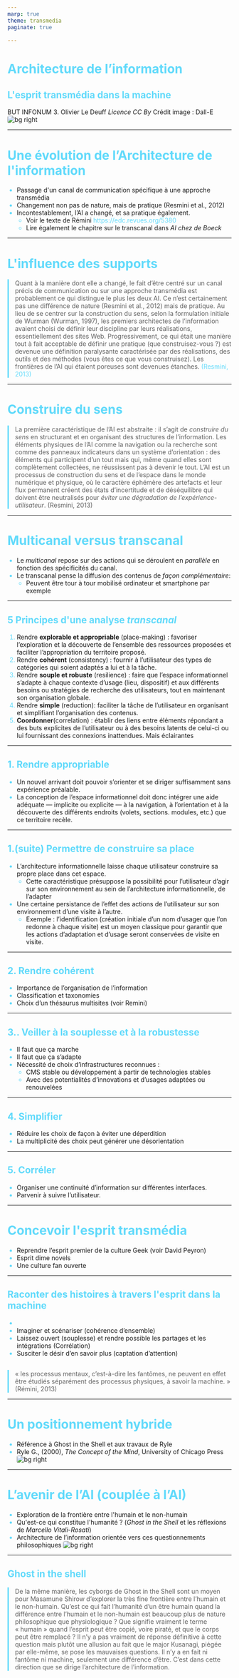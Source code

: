 ```yaml
---
marp: true
theme: transmedia
paginate: true

---
```


<style>
/* Définition du style de la diapositive */
:root {
  --background-transmedia: #1a1a1a; /* Fond sombre pour une ambiance numérique */
  --font-color: #e6e6e6; /* Couleur de police claire pour le contraste */
  --accent-color: #61dafb; /* Couleur d'accent pour les liens et les boutons */
  --font-family: 'Helvetica Neue', Helvetica, Arial, sans-serif; /* Police moderne et épurée */
}

/* Application du style de fond */
section {
  background-color: var(--background-transmedia);
  color: var(--font-color);
  font-family: var(--font-family);
}

/* Styles pour les titres */
h1, h2, h3 {
  color: var(--accent-color);
}

/* Style pour les listes et les puces */
ul, ol {
  padding-left: 1.5em;
}

li::marker {
  color: var(--accent-color);
}

/* Style pour les citations et références */
blockquote {
  border-left: 3px solid var(--accent-color);
  margin: 0;
  padding-left: 1em;
}

/* Style pour les codes et les éléments techniques */
code {
  background-color: #272822;
  color: #f8f8f2;
}

/* Style pour les images et les éléments visuels */
img {
  border-radius: 4px;
}

/* Style pour les liens hypertextes */
a {
  color: var(--accent-color);
  text-decoration: none;
}

/* Boutons et éléments interactifs */
button {
  background-color: var(--accent-color);
  color: var(--background-transmedia);
  border: none;
  padding: 0.5em 1em;
  border-radius: 4px;
  cursor: pointer;
}

button:hover {
  opacity: 0.8;
}
</style>

# Architecture de l’information
## L'esprit transmédia dans la machine
BUT INFONUM 3.
Olivier Le Deuff
*Licence CC By*
Crédit image : Dall-E
![bg right](./archiitransmedia.png)

---

# Une évolution de l’Architecture de l'information

- Passage d'un canal de communication spécifique à une approche transmédia
- Changement non pas de nature, mais de pratique (Resmini et al., 2012)
- Incontestablement, l’AI a changé, et sa pratique également.
    -   Voir le texte de Rémini https://edc.revues.org/5380
    - Lire également le chapitre sur le transcanal dans *AI chez de Boeck*

---

# L'influence des supports
>Quant à la manière dont elle a changé, le fait d’être centré sur un canal précis de communication ou sur une approche transmédia est probablement ce qui distingue le plus les deux AI. Ce n’est certainement pas une différence de nature (Resmini et al., 2012) mais de pratique. Au lieu de se centrer sur la construction du sens, selon la formulation initiale de Wurman (Wurman, 1997), les premiers architectes de l’information avaient choisi de définir leur discipline par leurs réalisations, essentiellement des sites Web. Progressivement, ce qui était une manière tout à fait acceptable de définir une pratique (que construisez-vous ?) est devenue une définition paralysante caractérisée par des réalisations, des outils et des méthodes (vous êtes ce que vous construisez). Les frontières de l’AI qui étaient poreuses sont devenues étanches. [(Resmini, 2013)](https://journals.openedition.org/edc/5380)


---

# Construire du sens
>La première caractéristique de l’AI est abstraite : il s’agit de *construire du sens* en structurant et en organisant des structures de l’information. Les éléments physiques de l’AI comme la navigation ou la recherche sont comme des panneaux indicateurs dans un système d’orientation : des éléments qui participent d’un tout mais qui, même quand elles sont complètement collectées, ne réussissent pas à devenir le tout. L’AI est un processus de construction du sens et de l’espace dans le monde numérique et physique, où le caractère éphémère des artefacts et leur flux permanent créent des états d’incertitude et de déséquilibre qui doivent être neutralisés pour *éviter une dégradation de l’expérience-utilisateur*. (Resmini, 2013)

---

# Multicanal versus transcanal

- Le *multicanal* repose sur des actions qui se déroulent en *parallèle* en fonction des spécificités du canal.
- Le transcanal pense la diffusion des contenus de *façon complémentaire*: 
    - Peuvent être tour à tour mobilisé ordinateur et smartphone par exemple

--- 

## 5 Principes d'une analyse *transcanal*

1. Rendre **explorable et appropriable** (place-making) : favoriser l’exploration et la découverte de l’ensemble des ressources proposées et faciliter l’appropriation du territoire proposé.
2. Rendre **cohérent** (consistency) : fournir à l’utilisateur des types de catégories qui soient adaptés a lui et à la tâche.
3. Rendre **souple et robuste** (resilience) : faire que l’espace informationnel s’adapte à chaque contexte d’usage (lieu, dispositif) et aux  différents besoins ou stratégies de recherche des utilisateurs, tout en maintenant son organisation globale.
4. Rendre **simple** (reduction): faciliter la tâche de l’utilisateur en organisant et simplifiant l’organisation des contenus.
5. **Coordonner**(correlation) : établir des liens entre éléments répondant a des buts explicites de l’utilisateur ou à des besoins latents de celui-ci ou lui fournissant des connexions inattendues. Mais éclairantes


---

## 1. Rendre appropriable

- Un nouvel arrivant doit pouvoir s’orienter et se diriger suffisamment sans expérience préalable.
- La conception de l’espace informationnel doit donc intégrer une aide adéquate — implicite ou explicite — à la navigation, à l’orientation
et à la découverte des différents endroits (volets, sections. modules, etc.) que ce territoire recèle.

---

## 1.(suite) Permettre de construire sa place
- L’architecture informationnelle laisse chaque utilisateur construire sa propre place dans cet espace. 
    - Cette caractéristique présuppose la possibilité pour l’utilisateur d’agir sur son environnement au sein de l’architecture informationnelle, de l’adapter
- Une certaine persistance de l’effet des actions de l’utilisateur sur son environnement d’une visite à l’autre. 
    - Exemple : l’identification (création initiale d’un nom d’usager que l’on redonne à chaque visite) est un moyen classique pour garantir que les actions d’adaptation et d’usage seront conservées de visite en visite.

---

## 2. Rendre cohérent
- Importance de l’organisation de l’information
- Classification et taxonomies
- Choix d’un thésaurus multisites (voir Remini)

-- -

## 3.. Veiller à la souplesse et à la robustesse
- Il faut que ça marche
- Il faut que ça s’adapte
- Nécessité de choix d’infrastructures reconnues :
    - CMS stable ou développement à partir de technologies stables
    - Avec des potentialités d’innovations et d’usages adaptées ou renouvelées

---


## 4. Simplifier
- Réduire les choix de façon à éviter une déperdition
- La multiplicité des choix peut générer une désorientation

----

## 5. Corréler
- Organiser une continuité d’information sur différentes interfaces.
- Parvenir à suivre l’utilisateur.

----
# Concevoir l'esprit transmédia
- Reprendre l’esprit premier de la culture Geek (voir David Peyron)
- Esprit dime novels
- Une culture fan ouverte
---

## Raconter des histoires à travers l'esprit dans la machine
- 
- Imaginer et scénariser (cohérence d’ensemble)
- Laissez ouvert (souplesse) et rendre possible les partages et les intégrations (Corrélation)
- Susciter le désir d’en savoir plus (captation d’attention)

##

>« les processus mentaux, c’est-à-dire les fantômes, ne peuvent en effet être étudiés séparément des processus physiques, à savoir la machine. » (Rémini, 2013)


---

# Un positionnement hybride
- Référence à Ghost in the Shell et aux travaux de Ryle
- Ryle G., (2000), *The Concept of the Mind*, University of Chicago Press
![bg right](./cyborg.png)
---

# L’avenir de l’AI (couplée à l’AI)
- Exploration de la frontière entre l'humain et le non-humain
- Qu'est-ce qui constitue l'humanité ? (*Ghost in the Shell* et les réflexions de *Marcello Vitali-Rosati*)
- Architecture de l’information orientée vers ces questionnements philosophiques
![bg right](./ghost.png)

---
## Ghost in the shell
>De la même manière, les cyborgs de Ghost in the Shell sont un moyen pour Masamune Shirow d’explorer la très fine frontière entre l’humain et le non-humain. Qu’est ce qui fait l’humanité d’un être humain quand la différence entre l’humain et le non-humain est beaucoup plus de nature philosophique que physiologique ? Que signifie vraiment le terme « humain » quand l’esprit peut être copié, voire piraté, et que le corps peut être remplacé ? Il n’y a pas vraiment de réponse définitive à cette question mais plutôt une allusion au fait que le major Kusanagi, piégée par elle-même, se pose les mauvaises questions. Il n’y a en fait ni fantôme ni machine, seulement une différence d’être.
C’est dans cette direction que se dirige l’architecture de l’information.

